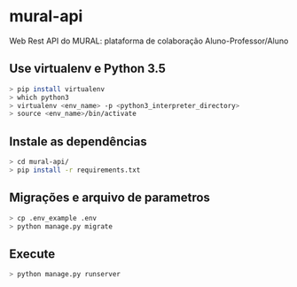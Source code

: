 # mural-api
Web Rest API do MURAL:  plataforma de colaboração Aluno-Professor/Aluno 

## Use virtualenv e Python 3.5
```bash
> pip install virtualenv
> which python3
> virtualenv <env_name> -p <python3_interpreter_directory>
> source <env_name>/bin/activate
```

## Instale as dependências 
```bash
> cd mural-api/
> pip install -r requirements.txt
```

## Migrações e arquivo de parametros
```bash
> cp .env_example .env
> python manage.py migrate
```

## Execute
```bash
> python manage.py runserver
```

